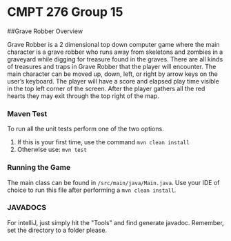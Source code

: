 # CMPT 276 Group 15
##Grave Robber Overview

Grave Robber is a 2 dimensional top down computer game where the main character is a grave robber who runs away from skeletons and zombies in a graveyard while digging for treasure found in the graves. 
There are all kinds of treasures and traps in Grave Robber that the player will encounter. 
The main character can be moved up, down, left, or right by arrow keys on the user’s keyboard. 
The player will have a score and elapsed play time visible in the top left corner of the screen.
After the player gathers all the red hearts they may exit through the top right of the map.

### Maven Test
To run all the unit tests perform one of the two options. 
1. If this is your first time, use the command `mvn clean install`
2. Otherwise use: `mvn test`

### Running the Game
The main class can be found in `/src/main/java/Main.java`. 
Use your IDE of choice to run this file after performing a `mvn clean install`.

### JAVADOCS
For intelliJ, just simply hit the "Tools" and find generate javadoc. Remember, set the directory to a folder please. 